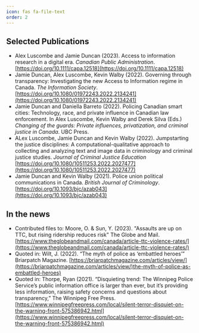```yaml
---
icon: fas fa-file-text
order: 2
---
```


## Selected Publications
- Alex Luscombe and Jamie Duncan (2023). Access to information research in a digital era. *Canadian Public Administration*. [https://doi.org/10.1111/capa.12518](https://doi.org/10.1111/capa.12518)
- Jamie Duncan, Alex Luscombe, Kevin Walby (2022). Governing through transparency: Investigating the new Access to Information regime in Canada. *The Information Society*.[https://doi.org/10.1080/01972243.2022.2134241](https://doi.org/10.1080/01972243.2022.2134241)
- Jamie Duncan and Daniella Barreto (2022). Policing Canadian smart cities: Technology, race, and private influence in Canadian law enforcement. In Alex Luscombe, Kevin Walby and Derek Silva (Eds.) *Changing of the guards: Private influences, privatization, and criminal justice in Canada*. UBC Press.
- ALex Luscombe, Jamie Duncan and Kevin Walby (2022). Jumpstarting the justice disciplines: A computational-qualitative approach to collecting and analyzing text and image data in criminology and criminal justice studies. *Journal of Criminal Justice Education* [https://doi.org/10.1080/10511253.2022.2027477](https://doi.org/10.1080/10511253.2022.2027477)
- Jamie Duncan and Kevin Walby (2021). Police union political communications in Canada. *British Journal of Criminology*. [https://doi.org/10.1093/bjc/azab043](https://doi.org/10.1093/bjc/azab043)

## In the news
- Contributed files to: Moore, O. & Sun, Y. (2023). "Assaults are up on TTC, but rising ridership reduces risk" The Globe and Mail. [https://www.theglobeandmail.com/canada/article-ttc-violence-rates/](https://www.theglobeandmail.com/canada/article-ttc-violence-rates/)
- Quoted in: Wilt, J. (2022). “The myth of police as ‘embattled heroes’” Briarpatch Magazine. [https://briarpatchmagazine.com/articles/view/](https://briarpatchmagazine.com/articles/view/)the-myth-of-police-as-embattled-heroes)
- Quoted in: Thorpe, Ryan (2021). “Disquieting trend: The Winnipeg Police Service’s public information office is larger than ever, but it’s providing less information, raising safety concerns and questions about transparency,” The Winnipeg Free Press. [https://www.winnipegfreepress.com/local/silent-terror-disquiet-on-the-warning-front-575386942.html](https://www.winnipegfreepress.com/local/silent-terror-disquiet-on-the-warning-front-575386942.html)